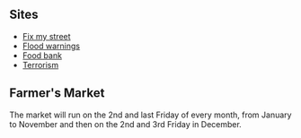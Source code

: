 
## Sites

- [Fix my street](/fix-my-street)
- [Flood warnings](/flood-warnings)
- [Food bank](/food-bank)
- [Terrorism](/terrorism)



## Farmer's Market

The market will run on the 2nd and last Friday of every month, from January to November and then on the 2nd and 3rd Friday in December.
